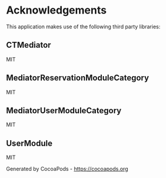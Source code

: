 # Acknowledgements
This application makes use of the following third party libraries:

## CTMediator

MIT


## MediatorReservationModuleCategory

MIT


## MediatorUserModuleCategory

MIT


## UserModule

MIT

Generated by CocoaPods - https://cocoapods.org
